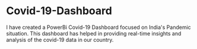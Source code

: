 # Covid-19-Dashboard
I have created a PowerBi Covid-19 Dashboard focused on India's Pandemic situation. This dashboard has helped in providing real-time insights and analysis of the covid-19 data in our country.
